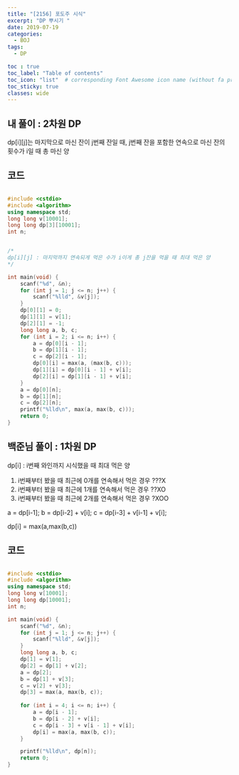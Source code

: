 ```yaml
---
title: "[2156] 포도주 시식"
excerpt: "DP 뿌시기 "
date: 2019-07-19
categories:
  - BOJ
tags:
  - DP

toc : true
toc_label: "Table of contents"
toc_icon: "list"  # corresponding Font Awesome icon name (without fa prefix)
toc_sticky: true
classes: wide  
---
```



## 내 풀이 : 2차원 DP

dp[i][j]는 마지막으로 마신 잔이 j번째 잔일 때, j번째 잔을 포함한 연속으로 마신 잔의 횟수가 i일 때 총 마신 양

## 코드

```cpp

#include <cstdio>
#include <algorithm>
using namespace std;
long long v[10001];
long long dp[3][10001];
int n;


/*
dp[i][j] : 마지막까지 연속되게 먹은 수가 i이게 총 j잔을 먹을 때 최대 먹은 양
*/

int main(void) {
	scanf("%d", &n);
	for (int j = 1; j <= n; j++) {
		scanf("%lld", &v[j]);
	}
	dp[0][1] = 0;
	dp[1][1] = v[1];
	dp[2][1] = -1;
	long long a, b, c;
	for (int i = 2; i <= n; i++) {
		a = dp[0][i - 1];
		b = dp[1][i - 1];
		c = dp[2][i - 1];
		dp[0][i] = max(a, (max(b, c)));
		dp[1][i] = dp[0][i - 1] + v[i];
		dp[2][i] = dp[1][i - 1] + v[i];
	}
	a = dp[0][n];
	b = dp[1][n];
	c = dp[2][n];
	printf("%lld\n", max(a, max(b, c)));
	return 0;
}

```

## 백준님 풀이 : 1차원 DP

dp[i] : i번째 와인까지 시식했을 때 최대 먹은 양

1. i번째부터 봤을 때 최근에 0개를 연속해서 먹은 경우   ???X
2. i번째부터 봤을 때 최근에 1개를 연속해서 먹은 경우   ??XO
3. i번째부터 봤을 때 최근에 2개를 연속해서 먹은 경우   ?XOO

a = dp[i-1];
b = dp[i-2] + v[i];
c = dp[i-3] + v[i-1] + v[i];

dp[i] = max(a,max(b,c))


## 코드

```cpp

#include <cstdio>
#include <algorithm>
using namespace std;
long long v[10001];
long long dp[10001];
int n;

int main(void) {
	scanf("%d", &n);
	for (int j = 1; j <= n; j++) {
		scanf("%lld", &v[j]);
	}
	long long a, b, c;
	dp[1] = v[1];
	dp[2] = dp[1] + v[2];
	a = dp[2];
	b = dp[1] + v[3];
	c = v[2] + v[3];
	dp[3] = max(a, max(b, c));
	
	for (int i = 4; i <= n; i++) {
		a = dp[i - 1];
		b = dp[i - 2] + v[i];
		c = dp[i - 3] + v[i - 1] + v[i];
		dp[i] = max(a, max(b, c));
	}

	printf("%lld\n", dp[n]);
	return 0;
}



```